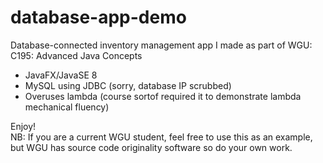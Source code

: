 # database-app-demo
Database-connected inventory management app I made as part of WGU: C195: Advanced Java Concepts
- JavaFX/JavaSE 8
- MySQL using JDBC (sorry, database IP scrubbed)
- Overuses lambda (course sortof required it to demonstrate lambda mechanical fluency)
   
Enjoy!   
NB: If you are a current WGU student, feel free to use this as an example, but WGU has source code originality software so do your own work.

